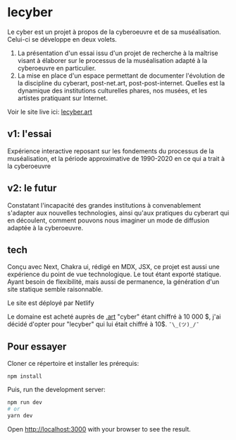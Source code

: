 # lecyber

Le cyber est un projet à propos de la cyberoeuvre et de sa muséalisation. Celui-ci se développe en deux volets.

1. La présentation d'un essai issu d'un projet de recherche à la maîtrise visant à élaborer sur le processus de la muséalisation adapté à la cyberoeuvre en particulier.
2. La mise en place d'un espace permettant de documenter l'évolution de la discipline du cyberart, post-net.art, post-post-internet. Quelles est la dynamique des institutions culturelles phares, nos musées, et les artistes pratiquant sur Internet.

Voir le site live ici: [lecyber.art](http://lecyber.art)

## v1: l'essai

Expérience interactive reposant sur les fondements du processus de la muséalisation, et la période approximative de 1990-2020 en ce qui a trait à la cyberoeuvre

## v2: le futur

Constatant l'incapacité des grandes institutions à convenablement s'adapter aux nouvelles technologies, ainsi qu'aux pratiques du cyberart qui en découlent, comment pouvons nous imaginer un mode de diffusion adaptée à la cyberoeuvre.

## tech

Conçu avec Next, Chakra ui, rédigé en MDX, JSX, ce projet est aussi une expérience du point de vue technologique. Le tout étant exporté statique. Ayant besoin de flexibilité, mais aussi de permanence, la génération d'un site statique semble raisonnable.

Le site est déployé par Netlify

Le domaine est acheté auprès de [.art](get.art) "cyber" étant chiffré à 10 000 $, j'ai décidé d'opter pour "lecyber" qui lui était chiffré à 10$. `¯\_(ツ)_/¯`

## Pour essayer

Cloner ce répertoire et installer les prérequis:

`npm install`

Puis, run the development server:

```bash
npm run dev
# or
yarn dev
```

Open [http://localhost:3000](http://localhost:3000) with your browser to see the result.
